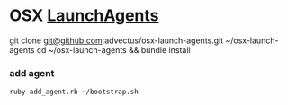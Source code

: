 # OSX [LaunchAgents](https://developer.apple.com/library/mac/documentation/macosx/conceptual/bpsystemstartup/chapters/CreatingLaunchdJobs.html)

git clone git@github.com:advectus/osx-launch-agents.git ~/osx-launch-agents
cd ~/osx-launch-agents && bundle install


### add agent

```
ruby add_agent.rb ~/bootstrap.sh
```
